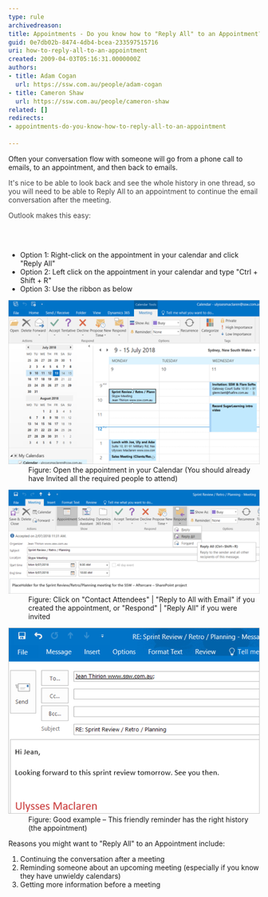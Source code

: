 ```yaml
---
type: rule
archivedreason: 
title: Appointments - Do you know how to "Reply All" to an Appointment?
guid: 0e7db02b-8474-4db4-bcea-233597515716
uri: how-to-reply-all-to-an-appointment
created: 2009-04-03T05:16:31.0000000Z
authors:
- title: Adam Cogan
  url: https://ssw.com.au/people/adam-cogan
- title: Cameron Shaw
  url: https://ssw.com.au/people/cameron-shaw
related: []
redirects:
- appointments-do-you-know-how-to-reply-all-to-an-appointment

---
```



<p class="ssw15-rteElement-P">Often your conversation flow with someone will go from a phone call to emails, to an appointment, and then back to emails.<br></p><p class="ssw15-rteElement-P"><span style="color:#444444;">It's nice to be able to look back and see the whole history in one​ thread, so you will need to be able to Reply All to an appointment to continue the email conversation after the meeting.</span></p><p class="ssw15-rteElement-P"><span style="color:#444444;">Outlook makes this easy:</span></p>
<br><excerpt class='endintro'></excerpt><br>
<ul><li>​Option 1: Right-click on the appointment in your calendar and click "Reply All"​<br></li><li>Option 2: Left click on the appointment in your calendar and type "Ctrl + Shift + R"</li><li>​Option 3: Use the ribbon as below​​</li></ul><dl class="image"><dt><img class="ms-rteCustom-ImageArea" alt="Calendar window" src="Outlook 1.png" style="width:750px;" /></dt><dd>Figure: Open the appointment in your Calendar (You should already have Invited all the required people to attend)</dd></dl><dl class="image"><dt><img src="Outlook 2.png" alt="" style="width:750px;" /></dt><dd>Figure: Click on "Contact Attendees" | "Reply to All with Email" if you created the appointment, or "Respond" | "Reply All" if you were invited</dd></dl><dl class="image"><dt><img alt="Type the messages" src="Outlook 3.png" style="width:750px;" /></dt><dd>Figure: Good example – This friendly reminder has the right history (the appointment)</dd></dl><p>Reasons you might want to "Reply All" to an Appointment include:</p><ol><li>Continuing the conversation after a meeting</li><li>Reminding someone about an upcoming meeting (especially if you know they have unwieldy calendars)​</li><li>Getting more information before a meeting<br></li></ol>


